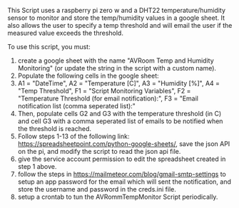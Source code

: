 This Script uses a raspberry pi zero w and a DHT22 temperature/humidity sensor to monitor and store the temp/humidity values in a google sheet. It also allows the user to specify a temp threshold and will email the user if the measured value exceeds the threshold.

To use this script, you must:
1. create a google sheet with the name "AVRoom Temp and Humidity Monitoring" (or update the string in the script with a custom name).
2. Populate the following cells in the google sheet:
3. A1 = "DateTime", A2 = "Temperature [C]", A3 = "Humidity [%]", A4 = "Temp Threshold", F1 = "Script Monitoring Variables", F2 = "Temperature Threshold (for email notification):", F3 = "Email notification list (comma seperated list):"
4. Then, populate cells G2 and G3 with the temperature threshold (in C) and cell G3 with a comma seperated list of emails to be notified when the threshold is reached.
5. Follow steps 1-13 of the following link: https://spreadsheetpoint.com/python-google-sheets/, save the json API on the pi, and modify the script to read the json api file.
6. give the service account permission to edit the spreadsheet created in step 1 above.
7. follow the steps in https://mailmeteor.com/blog/gmail-smtp-settings to setup an app password for the email which will sent the notification, and store the username and password in the creds.ini file.
8. setup a crontab to tun the AVRommTempMonitor Script periodically.
